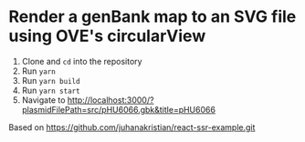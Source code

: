 # Render a genBank map to an SVG file using OVE's circularView

1. Clone and `cd` into the repository
2. Run `yarn`
3. Run `yarn build`
4. Run `yarn start` 
5. Navigate to <http://localhost:3000/?plasmidFilePath=src/pHU6066.gbk&title=pHU6066>

Based on <https://github.com/juhanakristian/react-ssr-example.git>